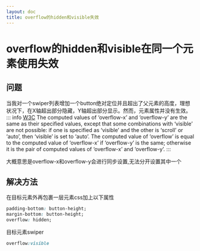 ```yaml
---
layout: doc
title: overflow的hidden和visible失效
---
```

# overflow的hidden和visible在同一个元素使用失效

## 问题
当我对一个swiper列表增加一个button绝对定位并且超出了父元素的高度，理想状况下，在X轴超出部分隐藏，Y轴超出部分显示。然而，元素属性并没有生效。
::: info [W3C](https://www.w3.org/TR/css-box-3/#overflow-x)
The computed values of ‘overflow-x’ and ‘overflow-y’ are the same as their specified values, except that some combinations with ‘visible’ are not possible: if one is specified as ‘visible’ and the other is ‘scroll’ or ‘auto’, then ‘visible’ is set to ‘auto’. The computed value of ‘overflow’ is equal to the computed value of ‘overflow-x’ if ‘overflow-y’ is the same; otherwise it is the pair of computed values of ‘overflow-x’ and ‘overflow-y’.
:::

大概意思是overflow-x和overflow-y会进行同步设置,无法分开设置其中一个
## 解决方法
在目标元素外再包裹一层元素css加上以下属性
```css
padding-bottom: button-height;
margin-bottom: button-height;
overflow: hidden;
```
目标元素swiper
```css
overflow:visible
```